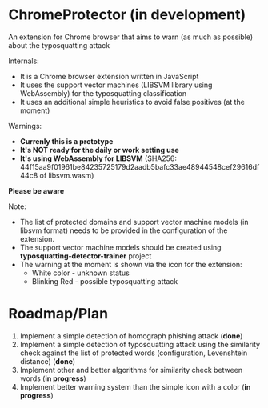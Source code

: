 # ChromeProtector (in development)
An extension for Chrome browser that aims to warn (as much as possible) about the typosquatting attack

Internals:
 - It is a Chrome browser extension written in JavaScript
 - It uses the support vector machines (LIBSVM library using WebAssembly) for the typosquatting classification
 - It uses an additional simple heuristics to avoid false positives (at the moment)

Warnings:
 -  **Currenly this is a prototype**
 -  **It's NOT ready for the daily or work setting use**
 -  **It's using WebAssembly for LIBSVM** (SHA256: 44f15aa9f01961be84235725179d2aadb5bafc33ae48944548cef29616df44c8 of libsvm.wasm)

**Please be aware**

Note: 
 - The list of protected domains and support vector machine models (in libsvm format) needs to be provided in the configuration of the extension.
 - The support vector machine models should be created using **typosquatting-detector-trainer** project
 - The warning at the moment is shown via the icon for the extension:
   - White color - unknown status
   - Blinking Red - possible typosquatting attack

# Roadmap/Plan

1. Implement a simple detection of homograph phishing attack (**done**)
2. Implement a simple detection of typosquatting attack using the similarity check against the list of protected words (configuration, Levenshtein distance) (**done**)
3. Implement other and better algorithms for similarity check between words (**in progress**)
4. Implement better warning system than the simple icon with a color (**in progress**)
